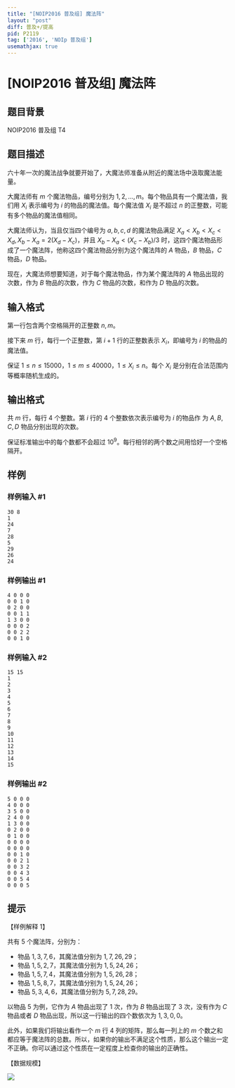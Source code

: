 ```yaml
---
title: "[NOIP2016 普及组] 魔法阵"
layout: "post"
diff: 普及+/提高
pid: P2119
tag: ['2016', 'NOIp 普及组']
usemathjax: true
---
```


# [NOIP2016 普及组] 魔法阵
## 题目背景

NOIP2016 普及组 T4
## 题目描述

六十年一次的魔法战争就要开始了，大魔法师准备从附近的魔法场中汲取魔法能量。

大魔法师有 $m$ 个魔法物品，编号分别为 $1,2,\ldots,m$。每个物品具有一个魔法值，我们用 $X_i$ 表示编号为 $i$ 的物品的魔法值。每个魔法值 $X_i$ 是不超过 $n$ 的正整数，可能有多个物品的魔法值相同。

大魔法师认为，当且仅当四个编号为 $a,b,c,d$ 的魔法物品满足 $X_a<X_b<X_c<X_d,X_b-X_a=2(X_d-X_c)$，并且 $X_b-X_a<(X_c-X_b)/3$ 时，这四个魔法物品形成了一个魔法阵，他称这四个魔法物品分别为这个魔法阵的 $A$ 物品，$B$ 物品，$C$ 物品，$D$ 物品。

现在，大魔法师想要知道，对于每个魔法物品，作为某个魔法阵的 $A$ 物品出现的次数，作为 $B$ 物品的次数，作为 $C$ 物品的次数，和作为 $D$ 物品的次数。
## 输入格式

第一行包含两个空格隔开的正整数 $n,m$。

接下来 $m$ 行，每行一个正整数，第 $i+1$ 行的正整数表示 $X_i$，即编号为 $i$ 的物品的魔法值。

保证 $1 \le n \le 15000$，$1 \le m \le 40000$，$1 \le X_i \le n$。每个 $X_i$ 是分别在合法范围内等概率随机生成的。
## 输出格式

共 $m$ 行，每行 $4$ 个整数。第 $i$ 行的 $4$ 个整数依次表示编号为 $i$ 的物品作 为 $A,B,C,D$ 物品分别出现的次数。

保证标准输出中的每个数都不会超过 $10^9$。每行相邻的两个数之间用恰好一个空格隔开。

## 样例

### 样例输入 #1
```
30 8
1
24
7
28
5
29
26
24
```
### 样例输出 #1
```
4 0 0 0
0 0 1 0
0 2 0 0
0 0 1 1
1 3 0 0
0 0 0 2
0 0 2 2
0 0 1 0
```
### 样例输入 #2
```
15 15
1 
2 
3 
4 
5
6 
7 
8 
9
10
11
12
13
14
15
```
### 样例输出 #2
```
5 0 0 0
4 0 0 0
3 5 0 0
2 4 0 0
1 3 0 0
0 2 0 0
0 1 0 0
0 0 0 0
0 0 0 0
0 0 1 0
0 0 2 1
0 0 3 2
0 0 4 3
0 0 5 4
0 0 0 5
```
## 提示

【样例解释 $1$】

共有 $5$ 个魔法阵，分别为：

- 物品 $1,3,7,6$，其魔法值分别为 $1,7,26,29$；
- 物品 $1,5,2,7$，其魔法值分别为 $1,5,24,26$；
- 物品 $1,5,7,4$，其魔法值分别为 $1,5,26,28$；
- 物品 $1,5,8,7$，其魔法值分别为 $1,5,24,26$；
- 物品 $5,3,4,6$，其魔法值分别为 $5,7,28,29$。

以物品 $5$ 为例，它作为 $A$ 物品出现了 $1$ 次，作为 $B$ 物品出现了 $3$ 次，没有作为 $C$ 物品或者 $D$ 物品出现，所以这一行输出的四个数依次为 $1,3,0,0$。

此外，如果我们将输出看作一个 $m$ 行 $4$ 列的矩阵，那么每一列上的 $m$ 个数之和都应等于魔法阵的总数。所以，如果你的输出不满足这个性质，那么这个输出一定不正确。你可以通过这个性质在一定程度上检查你的输出的正确性。

【数据规模】

![](https://cdn.luogu.com.cn/upload/image_hosting/nozwrvut.png)
